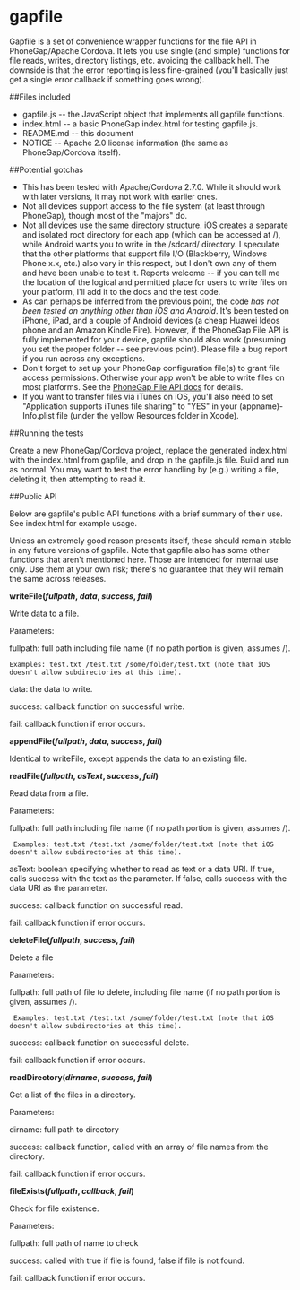 gapfile
=======

Gapfile is a set of convenience wrapper functions for the file API in PhoneGap/Apache Cordova. It lets you use single (and simple) functions for file reads, writes, directory listings, etc. avoiding the callback hell. The downside is that the error reporting is less fine-grained (you'll basically just get a single error callback if something goes wrong).

##Files included

* gapfile.js  -- the JavaScript object that implements all gapfile functions.
* index.html -- a basic PhoneGap index.html for testing gapfile.js.
* README.md -- this document
* NOTICE -- Apache 2.0 license information (the same as PhoneGap/Cordova itself).


##Potential gotchas

* This has been tested with Apache/Cordova 2.7.0. While it should work with later versions, it may not work with earlier ones.
* Not all devices support access to the file system (at least through PhoneGap), though most of the "majors" do.
* Not all devices use the same directory structure. iOS creates a separate and isolated root directory for each app (which can be accessed at /), while Android wants you to write in the /sdcard/ directory. I speculate that the other platforms that support file I/O (Blackberry, Windows Phone x.x, etc.) also vary in this respect, but I don't own any of them and have been unable to test it. Reports welcome -- if you can tell me the location of the logical and permitted place for users to write files on your platform, I'll add it to the docs and the test code.
* As can perhaps be inferred from the previous point, the code *has not been tested on anything other than iOS and Android*. It's been tested on iPhone, iPad, and a couple of Android devices (a cheap Huawei Ideos phone and an Amazon Kindle Fire). However, if the PhoneGap File API is fully implemented for your device, gapfile should also work (presuming you set the proper folder -- see previous point). Please file a bug report if you run across any exceptions.
* Don't forget to set up your PhoneGap configuration file(s) to grant file access permissions. Otherwise your app won't be able to write files on most platforms. See the [PhoneGap File API docs](http://docs.phonegap.com/en/2.7.0/cordova_file_file.md.html#Files) for details.
* If you want to transfer files via iTunes on iOS, you'll also need to set "Application supports iTunes file sharing" to "YES" in your (appname)-Info.plist file (under the yellow Resources folder in Xcode).

##Running the tests

Create a new PhoneGap/Cordova project, replace the generated index.html with the index.html from gapfile, and drop in the gapfile.js file. Build and run as normal. You may want to test the error handling by (e.g.) writing a file, deleting it, then attempting to read it. 

##Public API

Below are gapfile's public API functions with a brief summary of their use. See index.html for example usage.

Unless an extremely good reason presents itself, these should remain stable in any future versions of gapfile. Note that gapfile also has some other functions that aren't mentioned here. Those are intended for internal use only. Use them at your own risk; there's no guarantee that they will remain the same across releases.

**writeFile(***fullpath*, *data*, *success*, *fail***)**

Write data to a file.

Parameters: 

 fullpath: full path including file name (if no path portion is given, assumes /).

	Examples: test.txt /test.txt /some/folder/test.txt (note that iOS doesn't allow subdirectories at this time).

 data: the data to write.

 success: callback function on successful write.

 fail: callback function if error occurs.


**appendFile(***fullpath*, *data*, *success*, *fail***)**

Identical to writeFile, except appends the data to an existing file.


**readFile(***fullpath*, *asText*, *success*, *fail***)**

Read data from a file.

Parameters: 

 fullpath: full path including file name (if no path portion is given, assumes /).

     Examples: test.txt /test.txt /some/folder/test.txt (note that iOS doesn't allow subdirectories at this time).

 asText: boolean specifying whether to read as text or a data URI. If true, calls success with the text as the parameter. If false, calls success with the data URI as the parameter.

 success: callback function on successful read.

 fail: callback function if error occurs.


**deleteFile(***fullpath*, *success*, *fail***)**

Delete a file

Parameters: 

 fullpath: full path of file to delete, including file name (if no path portion is given, assumes /).

     Examples: test.txt /test.txt /some/folder/test.txt (note that iOS doesn't allow subdirectories at this time).

 success: callback function on successful delete.

 fail: callback function if error occurs.


**readDirectory(***dirname*, *success*, *fail***)**

Get a list of the files in a directory.

Parameters:

 dirname: full path to directory

 success: callback function, called with an array of file names from the directory.

 fail: callback function if error occurs.


**fileExists(***fullpath*, *callback*, *fail***)**

Check for file existence.

Parameters:

 fullpath: full path of name to check

 success: called with true if file is found, false if file is not found.

 fail: callback function if error occurs.

